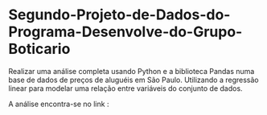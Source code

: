 # Segundo-Projeto-de-Dados-do-Programa-Desenvolve-do-Grupo-Boticario

Realizar uma análise completa usando Python e a biblioteca Pandas numa base de dados de preços de aluguéis em São Paulo. Utilizando a regressão linear para modelar uma relação entre variáveis do conjunto de dados.

A análise encontra-se no link : 
